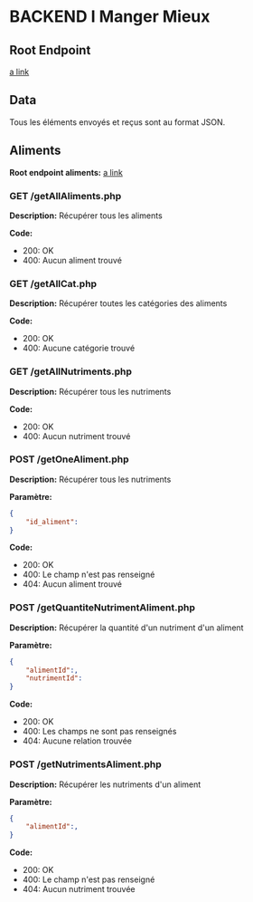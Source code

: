# BACKEND I Manger Mieux

## Root Endpoint

[a link](http://localhost/IDAW/Projet/backend/controllers)

## Data

Tous les éléments envoyés et reçus sont au format JSON.

## Aliments

**Root endpoint aliments:** [a link](/aliments)

### GET /getAllAliments.php

**Description:** Récupérer tous les aliments

**Code:**

- 200: OK
- 400: Aucun aliment trouvé

### GET /getAllCat.php

**Description:** Récupérer toutes les catégories des aliments

**Code:**

- 200: OK
- 400: Aucune catégorie trouvé

### GET /getAllNutriments.php

**Description:** Récupérer tous les nutriments

**Code:**

- 200: OK
- 400: Aucun nutriment trouvé

### POST /getOneAliment.php

**Description:** Récupérer tous les nutriments

**Paramètre:**

```json
{
    "id_aliment":
}
```

**Code:**

- 200: OK
- 400: Le champ n'est pas renseigné
- 404: Aucun aliment trouvé

### POST /getQuantiteNutrimentAliment.php

**Description:** Récupérer la quantité d'un nutriment d'un aliment

**Paramètre:**

```json
{
    "alimentId":,
    "nutrimentId":
}
```

**Code:**

- 200: OK
- 400: Les champs ne sont pas renseignés
- 404: Aucune relation trouvée

### POST /getNutrimentsAliment.php

**Description:** Récupérer les nutriments d'un aliment

**Paramètre:**

```json
{
    "alimentId":,
}
```

**Code:**

- 200: OK
- 400: Le champ n'est pas renseigné
- 404: Aucun nutriment trouvée

